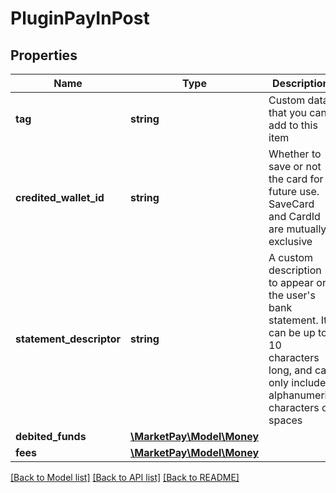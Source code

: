 # PluginPayInPost

## Properties
Name | Type | Description | Notes
------------ | ------------- | ------------- | -------------
**tag** | **string** | Custom data that you can add to this item | [optional] 
**credited_wallet_id** | **string** | Whether to save or not the card for future use. SaveCard and CardId are mutually exclusive | 
**statement_descriptor** | **string** | A custom description to appear on the user&#39;s bank statement. It can be up to 10 characters long, and can only include alphanumeric characters or spaces | [optional] 
**debited_funds** | [**\MarketPay\Model\Money**](Money.md) |  | 
**fees** | [**\MarketPay\Model\Money**](Money.md) |  | 

[[Back to Model list]](../README.md#documentation-for-models) [[Back to API list]](../README.md#documentation-for-api-endpoints) [[Back to README]](../README.md)



